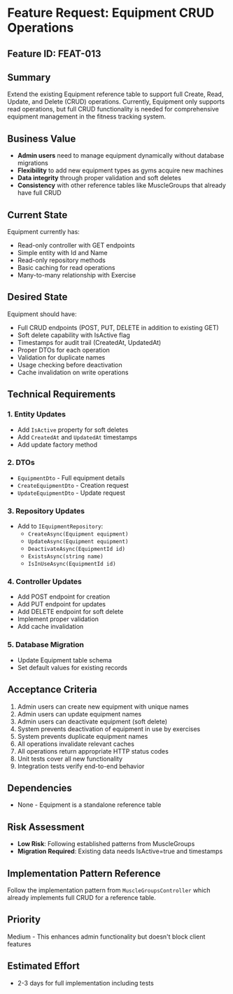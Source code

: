 # Feature Request: Equipment CRUD Operations

## Feature ID: FEAT-013

## Summary
Extend the existing Equipment reference table to support full Create, Read, Update, and Delete (CRUD) operations. Currently, Equipment only supports read operations, but full CRUD functionality is needed for comprehensive equipment management in the fitness tracking system.

## Business Value
- **Admin users** need to manage equipment dynamically without database migrations
- **Flexibility** to add new equipment types as gyms acquire new machines
- **Data integrity** through proper validation and soft deletes
- **Consistency** with other reference tables like MuscleGroups that already have full CRUD

## Current State
Equipment currently has:
- Read-only controller with GET endpoints
- Simple entity with Id and Name
- Read-only repository methods
- Basic caching for read operations
- Many-to-many relationship with Exercise

## Desired State
Equipment should have:
- Full CRUD endpoints (POST, PUT, DELETE in addition to existing GET)
- Soft delete capability with IsActive flag
- Timestamps for audit trail (CreatedAt, UpdatedAt)
- Proper DTOs for each operation
- Validation for duplicate names
- Usage checking before deactivation
- Cache invalidation on write operations

## Technical Requirements

### 1. Entity Updates
- Add `IsActive` property for soft deletes
- Add `CreatedAt` and `UpdatedAt` timestamps
- Add update factory method

### 2. DTOs
- `EquipmentDto` - Full equipment details
- `CreateEquipmentDto` - Creation request
- `UpdateEquipmentDto` - Update request

### 3. Repository Updates
- Add to `IEquipmentRepository`:
  - `CreateAsync(Equipment equipment)`
  - `UpdateAsync(Equipment equipment)`
  - `DeactivateAsync(EquipmentId id)`
  - `ExistsAsync(string name)`
  - `IsInUseAsync(EquipmentId id)`

### 4. Controller Updates
- Add POST endpoint for creation
- Add PUT endpoint for updates
- Add DELETE endpoint for soft delete
- Implement proper validation
- Add cache invalidation

### 5. Database Migration
- Update Equipment table schema
- Set default values for existing records

## Acceptance Criteria
1. Admin users can create new equipment with unique names
2. Admin users can update equipment names
3. Admin users can deactivate equipment (soft delete)
4. System prevents deactivation of equipment in use by exercises
5. System prevents duplicate equipment names
6. All operations invalidate relevant caches
7. All operations return appropriate HTTP status codes
8. Unit tests cover all new functionality
9. Integration tests verify end-to-end behavior

## Dependencies
- None - Equipment is a standalone reference table

## Risk Assessment
- **Low Risk**: Following established patterns from MuscleGroups
- **Migration Required**: Existing data needs IsActive=true and timestamps

## Implementation Pattern Reference
Follow the implementation pattern from `MuscleGroupsController` which already implements full CRUD for a reference table.

## Priority
Medium - This enhances admin functionality but doesn't block client features

## Estimated Effort
- 2-3 days for full implementation including tests